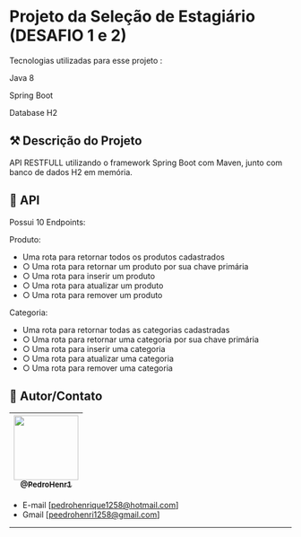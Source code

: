 # Projeto da Seleção de Estagiário (DESAFIO 1 e 2)

Tecnologias utilizadas para esse projeto :

Java 8

Spring Boot
 
Database H2


## ⚒ Descrição do Projeto  

API RESTFULL utilizando o framework Spring Boot com Maven, junto com banco de dados H2 em memória.


## 🚀 API

Possui 10 Endpoints:


Produto:
- Uma rota para retornar todos os produtos cadastrados
- ○ Uma rota para retornar um produto por sua chave primária
- ○ Uma rota para inserir um produto
- ○ Uma rota para atualizar um produto
- ○ Uma rota para remover um produto 

Categoria:
- Uma rota para retornar todas as categorias cadastradas
- ○ Uma rota para retornar uma categoria por sua chave primária
- ○ Uma rota para inserir uma categoria
- ○ Uma rota para atualizar uma categoria
- ○ Uma rota para remover uma categoria

## 📌 Autor/Contato

| [<img src="https://avatars1.githubusercontent.com/u/42454309?s=460&u=b84201cfe21945a90f0c5198892d99726a63174d&v=4" width=115><br><sub>@PedroHenr1</sub>](https://github.com/PedroHenr1) |
| :---: |



- E-mail [pedrohenrique1258@hotmail.com]
- Gmail [peedrohenri1258@gmail.com]
---